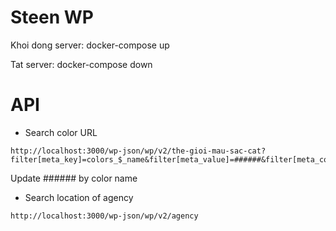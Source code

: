 # Steen WP

Khoi dong server:
docker-compose up

Tat server:
docker-compose down

# API

- Search color
  URL

```
http://localhost:3000/wp-json/wp/v2/the-gioi-mau-sac-cat?filter[meta_key]=colors_$_name&filter[meta_value]=######&filter[meta_compare]=like
```

Update ###### by color name

- Search location of agency

```
http://localhost:3000/wp-json/wp/v2/agency
```
